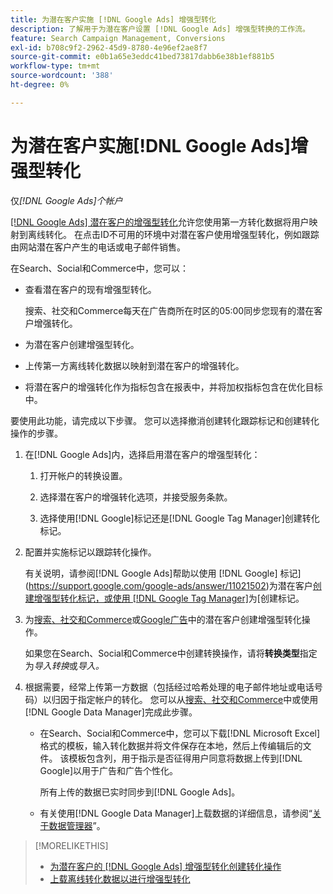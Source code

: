 ```yaml
---
title: 为潜在客户实施 [!DNL Google Ads] 增强型转化
description: 了解用于为潜在客户设置 [!DNL Google Ads] 增强型转换的工作流。
feature: Search Campaign Management, Conversions
exl-id: b708c9f2-2962-45d9-8780-4e96ef2ae8f7
source-git-commit: e0b1a65e3eddc41bed73817dabb6e38b1ef881b5
workflow-type: tm+mt
source-wordcount: '388'
ht-degree: 0%

---
```


# 为潜在客户实施[!DNL Google Ads]增强型转化

仅&#x200B;*[!DNL Google Ads]个帐户*

[[!DNL Google Ads] 潜在客户的增强型转化](https://support.google.com/google-ads/answer/9888656)允许您使用第一方转化数据将用户映射到离线转化。 在点击ID不可用的环境中对潜在客户使用增强型转化，例如跟踪由网站潜在客户产生的电话或电子邮件销售。

在Search、Social和Commerce中，您可以：

* 查看潜在客户的现有增强型转化。

  搜索、社交和Commerce每天在广告商所在时区的05:00同步您现有的潜在客户增强转化。

* 为潜在客户创建增强型转化。

* 上传第一方离线转化数据以映射到潜在客户的增强转化。

* 将潜在客户的增强转化作为指标包含在报表中，并将加权指标包含在优化目标中。

要使用此功能，请完成以下步骤。 您可以选择撤消创建转化跟踪标记和创建转化操作的步骤。

1. 在[!DNL Google Ads]内，选择启用潜在客户的增强型转化：

   1. 打开帐户的转换设置。

   1. 选择潜在客户的增强转化选项，并接受服务条款。

   1. 选择使用[!DNL Google]标记还是[!DNL Google Tag Manager]创建转化标记。

1. 配置并实施标记以跟踪转化操作。

   有关说明，请参阅[!DNL Google Ads]帮助以使用 [!DNL Google] 标记](https://support.google.com/google-ads/answer/11021502)为潜在客户[创建增强型转化标记，或使用 [!DNL Google Tag Manager]](https://support.google.com/google-ads/answer/11347292)为[创建标记。

1. 为[搜索、社交和Commerce](/help/search-social-commerce/admin/conversion-metrics/conversion-action-google.md)或[Google广告](https://support.google.com/google-ads/answer/12216226)中的潜在客户创建增强型转化操作。

   如果您在Search、Social和Commerce中创建转换操作，请将&#x200B;**转换类型**&#x200B;指定为&#x200B;*导入转换*&#x200B;或&#x200B;*导入。*

1. 根据需要，经常上传第一方数据（包括经过哈希处理的电子邮件地址或电话号码）以归因于指定帐户的转化。 您可以从[搜索、社交和Commerce](/help/search-social-commerce/admin/conversion-metrics/upload-data-offline-conversions.md)中或使用[!DNL Google Data Manager]完成此步骤。

   * 在Search、Social和Commerce中，您可以下载[!DNL Microsoft Excel]格式的模板，输入转化数据并将文件保存在本地，然后上传编辑后的文件。 该模板包含列，用于指示是否征得用户同意将数据上传到[!DNL Google]以用于广告和广告个性化。

     所有上传的数据已实时同步到[!DNL Google Ads]。

   * 有关使用[!DNL Google Data Manager]上载数据的详细信息，请参阅“[关于数据管理器](https://support.google.com/google-ads/answer/14639041)”。

>[!MORELIKETHIS]
>
>* [为潜在客户的 [!DNL Google Ads] 增强型转化创建转化操作](/help/search-social-commerce/admin/conversion-metrics/conversion-action-google.md)
>* [上载离线转化数据以进行增强型转化](/help/search-social-commerce/admin/conversion-metrics/upload-data-offline-conversions.md)
